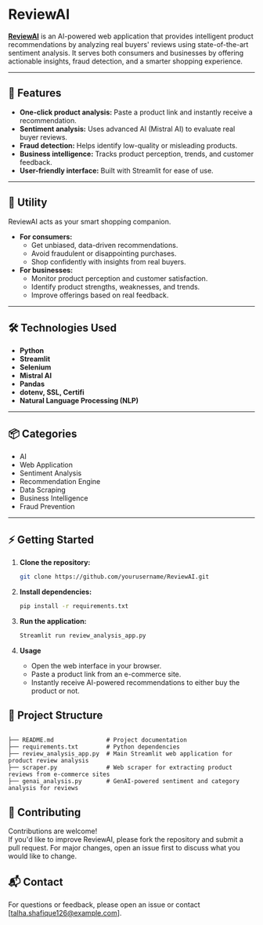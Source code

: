 # ReviewAI

[**ReviewAI**](https://reviewai.up.railway.app) is an AI-powered web application that provides intelligent product recommendations by analyzing real buyers' reviews using state-of-the-art sentiment analysis. It serves both consumers and businesses by offering actionable insights, fraud detection, and a smarter shopping experience.


---

## 🚀 Features

- **One-click product analysis:** Paste a product link and instantly receive a recommendation.
- **Sentiment analysis:** Uses advanced AI (Mistral AI) to evaluate real buyer reviews.
- **Fraud detection:** Helps identify low-quality or misleading products.
- **Business intelligence:** Tracks product perception, trends, and customer feedback.
- **User-friendly interface:** Built with Streamlit for ease of use.

---

## 🛒 Utility

ReviewAI acts as your smart shopping companion.  
- **For consumers:**  
  - Get unbiased, data-driven recommendations.
  - Avoid fraudulent or disappointing purchases.
  - Shop confidently with insights from real buyers.
- **For businesses:**  
  - Monitor product perception and customer satisfaction.
  - Identify product strengths, weaknesses, and trends.
  - Improve offerings based on real feedback.

---

## 🛠️ Technologies Used

- **Python**
- **Streamlit**
- **Selenium**
- **Mistral AI**
- **Pandas**
- **dotenv, SSL, Certifi**
- **Natural Language Processing (NLP)**

---

## 📦 Categories

- AI
- Web Application
- Sentiment Analysis
- Recommendation Engine
- Data Scraping
- Business Intelligence
- Fraud Prevention

---

## ⚡ Getting Started

1. **Clone the repository:**
   ```bash
   git clone https://github.com/yourusername/ReviewAI.git
   ```

2. **Install dependencies:**
   ```bash
   pip install -r requirements.txt
   
3. **Run the application:**
   ```bash
   Streamlit run review_analysis_app.py

4. **Usage**
   - Open the web interface in your browser.
   - Paste a product link from an e-commerce site.
   - Instantly receive AI-powered recommendations to either buy the product or not.
   
## 📂 Project Structure

```

├── README.md               # Project documentation  
├── requirements.txt        # Python dependencies  
├── review_analysis_app.py  # Main Streamlit web application for product review analysis  
├── scraper.py              # Web scraper for extracting product reviews from e-commerce sites  
├── genai_analysis.py       # GenAI-powered sentiment and category analysis for reviews  

```

## 🤝 Contributing

Contributions are welcome!  
If you'd like to improve ReviewAI, please fork the repository and submit a pull request. For major changes, open an issue first to discuss what you would like to change.

## 📬 Contact

For questions or feedback, please open an issue or contact [talha.shafique126@example.com].

